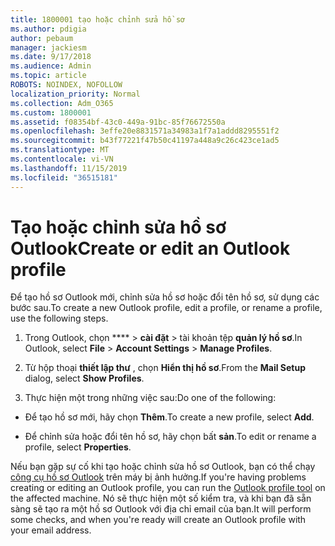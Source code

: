 ```yaml
---
title: 1800001 tạo hoặc chỉnh sửa hồ sơ
ms.author: pdigia
author: pebaum
manager: jackiesm
ms.date: 9/17/2018
ms.audience: Admin
ms.topic: article
ROBOTS: NOINDEX, NOFOLLOW
localization_priority: Normal
ms.collection: Adm_O365
ms.custom: 1800001
ms.assetid: f08354bf-43c0-449a-91bc-85f76672550a
ms.openlocfilehash: 3effe20e8831571a34983a1f7a1addd8295551f2
ms.sourcegitcommit: b43f77221f47b50c41197a448a9c26c423ce1ad5
ms.translationtype: MT
ms.contentlocale: vi-VN
ms.lasthandoff: 11/15/2019
ms.locfileid: "36515181"
---
```

# <a name="create-or-edit-an-outlook-profile"></a><span data-ttu-id="7b75a-102">Tạo hoặc chỉnh sửa hồ sơ Outlook</span><span class="sxs-lookup"><span data-stu-id="7b75a-102">Create or edit an Outlook profile</span></span>

<span data-ttu-id="7b75a-103">Để tạo hồ sơ Outlook mới, chỉnh sửa hồ sơ hoặc đổi tên hồ sơ, sử dụng các bước sau.</span><span class="sxs-lookup"><span data-stu-id="7b75a-103">To create a new Outlook profile, edit a profile, or rename a profile, use the following steps.</span></span>
  
1. <span data-ttu-id="7b75a-104">Trong Outlook, chọn \*\*\*\* \> **cài đặt** \> tài khoản tệp **quản lý hồ sơ**.</span><span class="sxs-lookup"><span data-stu-id="7b75a-104">In Outlook, select **File** \> **Account Settings** \> **Manage Profiles**.</span></span>
    
2. <span data-ttu-id="7b75a-105">Từ hộp thoại **thiết lập thư** , chọn **Hiển thị hồ sơ**.</span><span class="sxs-lookup"><span data-stu-id="7b75a-105">From the **Mail Setup** dialog, select **Show Profiles**.</span></span>
    
3. <span data-ttu-id="7b75a-106">Thực hiện một trong những việc sau:</span><span class="sxs-lookup"><span data-stu-id="7b75a-106">Do one of the following:</span></span>
    
  - <span data-ttu-id="7b75a-107">Để tạo hồ sơ mới, hãy chọn **Thêm**.</span><span class="sxs-lookup"><span data-stu-id="7b75a-107">To create a new profile, select **Add**.</span></span>
    
  - <span data-ttu-id="7b75a-108">Để chỉnh sửa hoặc đổi tên hồ sơ, hãy chọn bất **sản**.</span><span class="sxs-lookup"><span data-stu-id="7b75a-108">To edit or rename a profile, select **Properties**.</span></span>
    
<span data-ttu-id="7b75a-109">Nếu bạn gặp sự cố khi tạo hoặc chỉnh sửa hồ sơ Outlook, bạn có thể chạy [công cụ hồ sơ Outlook](https://aka.ms/SaRA-OutlookSetupProfile) trên máy bị ảnh hưởng.</span><span class="sxs-lookup"><span data-stu-id="7b75a-109">If you're having problems creating or editing an Outlook profile, you can run the [Outlook profile tool](https://aka.ms/SaRA-OutlookSetupProfile) on the affected machine.</span></span> <span data-ttu-id="7b75a-110">Nó sẽ thực hiện một số kiểm tra, và khi bạn đã sẵn sàng sẽ tạo ra một hồ sơ Outlook với địa chỉ email của bạn.</span><span class="sxs-lookup"><span data-stu-id="7b75a-110">It will perform some checks, and when you're ready will create an Outlook profile with your email address.</span></span> 
  

